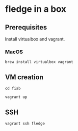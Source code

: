 # fledge in a box

## Prerequisites
Install virtualbox and vagrant.

### MacOS
```
brew install virtualbox vagrant
```

## VM creation
```
cd fiab

vagrant up
```

## SSH
```
vagrant ssh fledge
```
